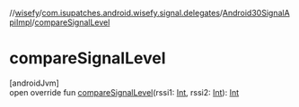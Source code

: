 //[wisefy](../../../index.md)/[com.isupatches.android.wisefy.signal.delegates](../index.md)/[Android30SignalApiImpl](index.md)/[compareSignalLevel](compare-signal-level.md)

# compareSignalLevel

[androidJvm]\
open override fun [compareSignalLevel](compare-signal-level.md)(rssi1: [Int](https://kotlinlang.org/api/latest/jvm/stdlib/kotlin/-int/index.html), rssi2: [Int](https://kotlinlang.org/api/latest/jvm/stdlib/kotlin/-int/index.html)): [Int](https://kotlinlang.org/api/latest/jvm/stdlib/kotlin/-int/index.html)
